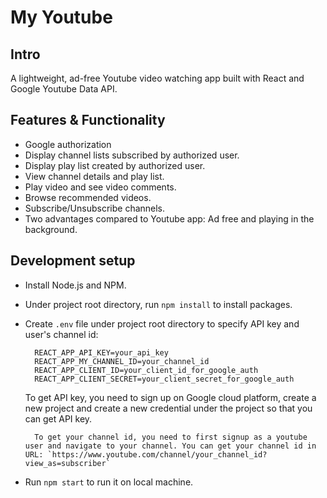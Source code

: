 # My Youtube

## Intro

A lightweight, ad-free Youtube video watching app built with React and Google Youtube Data API.

## Features & Functionality

- Google authorization
- Display channel lists subscribed by authorized user.
- Display play list created by authorized user.
- View channel details and play list.
- Play video and see video comments.
- Browse recommended videos.
- Subscribe/Unsubscribe channels.
- Two advantages compared to Youtube app: Ad free and playing in the background.

## Development setup

- Install Node.js and NPM.
- Under project root directory, run `npm install` to install packages.
- Create `.env` file under project root directory to specify API key and user's channel id:

  ```
    REACT_APP_API_KEY=your_api_key
    REACT_APP_MY_CHANNEL_ID=your_channel_id
    REACT_APP_CLIENT_ID=your_client_id_for_google_auth
    REACT_APP_CLIENT_SECRET=your_client_secret_for_google_auth
  ```

  To get API key, you need to sign up on Google cloud platform, create a new project and create a new credential under the project so that you can get API key.

      	To get your channel id, you need to first signup as a youtube user and navigate to your channel. You can get your channel id in URL: `https://www.youtube.com/channel/your_channel_id?view_as=subscriber`

- Run `npm start` to run it on local machine.
